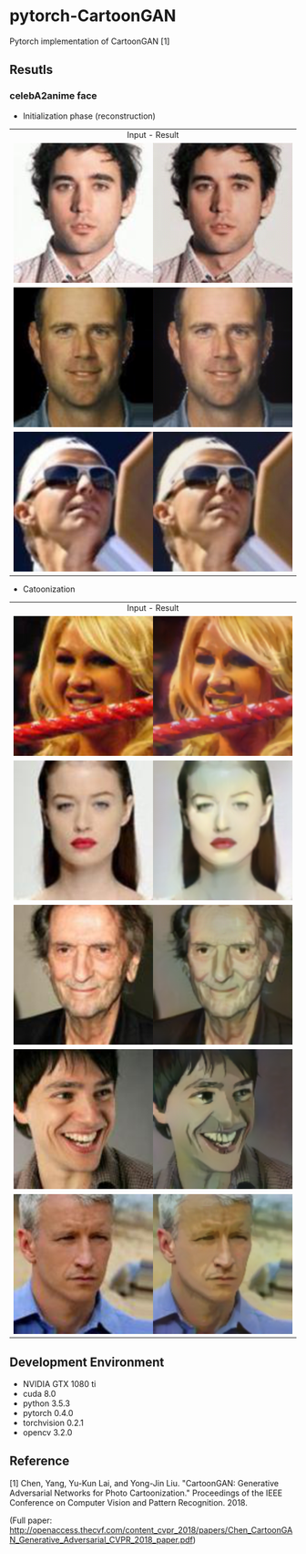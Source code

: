 # pytorch-CartoonGAN
Pytorch implementation of CartoonGAN [1]

## Resutls
### celebA2anime face
* Initialization phase (reconstruction)
<table align='center'>
<tr align='center'>
<td> Input - Result </td>
</tr>
<tr>
<td><img src = 'assets/Initialization_phase_result1.png'>
</tr>
<tr>
<td><img src = 'assets/Initialization_phase_result2.png'>
</tr>
<tr>
<td><img src = 'assets/Initialization_phase_result3.png'>
</tr>
</table>

* Catoonization
<table align='center'>
<tr align='center'>
<td> Input - Result </td>
</tr>
<tr>
<td><img src = 'assets/Cartoonization_result1.png'>
</tr>
<tr>
<td><img src = 'assets/Cartoonization_result2.png'>
</tr>
<tr>
<td><img src = 'assets/Cartoonization_result3.png'>
</tr>
<tr>
<td><img src = 'assets/Cartoonization_result4.png'>
</tr>
<tr>
<td><img src = 'assets/Cartoonization_result5.png'>
</tr>
</table>

## Development Environment

* NVIDIA GTX 1080 ti
* cuda 8.0
* python 3.5.3
* pytorch 0.4.0
* torchvision 0.2.1
* opencv 3.2.0

## Reference

[1] Chen, Yang, Yu-Kun Lai, and Yong-Jin Liu. "CartoonGAN: Generative Adversarial Networks for Photo Cartoonization." Proceedings of the IEEE Conference on Computer Vision and Pattern Recognition. 2018.

(Full paper: http://openaccess.thecvf.com/content_cvpr_2018/papers/Chen_CartoonGAN_Generative_Adversarial_CVPR_2018_paper.pdf)
